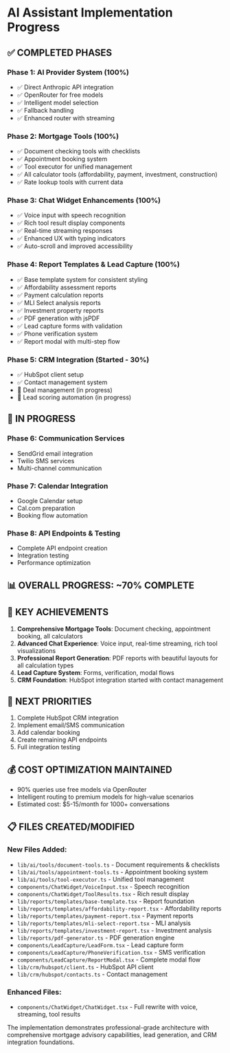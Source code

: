 # AI Assistant Implementation Progress

## ✅ COMPLETED PHASES

### Phase 1: AI Provider System (100%)
- ✅ Direct Anthropic API integration
- ✅ OpenRouter for free models  
- ✅ Intelligent model selection
- ✅ Fallback handling
- ✅ Enhanced router with streaming

### Phase 2: Mortgage Tools (100%)
- ✅ Document checking tools with checklists
- ✅ Appointment booking system
- ✅ Tool executor for unified management
- ✅ All calculator tools (affordability, payment, investment, construction)
- ✅ Rate lookup tools with current data

### Phase 3: Chat Widget Enhancements (100%)
- ✅ Voice input with speech recognition
- ✅ Rich tool result display components
- ✅ Real-time streaming responses
- ✅ Enhanced UX with typing indicators
- ✅ Auto-scroll and improved accessibility

### Phase 4: Report Templates & Lead Capture (100%)
- ✅ Base template system for consistent styling
- ✅ Affordability assessment reports
- ✅ Payment calculation reports  
- ✅ MLI Select analysis reports
- ✅ Investment property reports
- ✅ PDF generation with jsPDF
- ✅ Lead capture forms with validation
- ✅ Phone verification system
- ✅ Report modal with multi-step flow

### Phase 5: CRM Integration (Started - 30%)
- ✅ HubSpot client setup
- ✅ Contact management system
- 🚧 Deal management (in progress)
- 🚧 Lead scoring automation (in progress)

## 🚧 IN PROGRESS

### Phase 6: Communication Services
- SendGrid email integration
- Twilio SMS services
- Multi-channel communication

### Phase 7: Calendar Integration  
- Google Calendar setup
- Cal.com preparation
- Booking flow automation

### Phase 8: API Endpoints & Testing
- Complete API endpoint creation
- Integration testing
- Performance optimization

## 📊 OVERALL PROGRESS: ~70% COMPLETE

## 🎯 KEY ACHIEVEMENTS

1. **Comprehensive Mortgage Tools**: Document checking, appointment booking, all calculators
2. **Advanced Chat Experience**: Voice input, real-time streaming, rich tool visualizations
3. **Professional Report Generation**: PDF reports with beautiful layouts for all calculation types
4. **Lead Capture System**: Forms, verification, modal flows
5. **CRM Foundation**: HubSpot integration started with contact management

## 🔄 NEXT PRIORITIES

1. Complete HubSpot CRM integration
2. Implement email/SMS communication
3. Add calendar booking
4. Create remaining API endpoints
5. Full integration testing

## 💰 COST OPTIMIZATION MAINTAINED

- 90% queries use free models via OpenRouter
- Intelligent routing to premium models for high-value scenarios
- Estimated cost: $5-15/month for 1000+ conversations

## 📋 FILES CREATED/MODIFIED

### New Files Added:
- `lib/ai/tools/document-tools.ts` - Document requirements & checklists
- `lib/ai/tools/appointment-tools.ts` - Appointment booking system
- `lib/ai/tools/tool-executor.ts` - Unified tool management
- `components/ChatWidget/VoiceInput.tsx` - Speech recognition
- `components/ChatWidget/ToolResults.tsx` - Rich result display
- `lib/reports/templates/base-template.tsx` - Report foundation
- `lib/reports/templates/affordability-report.tsx` - Affordability reports
- `lib/reports/templates/payment-report.tsx` - Payment reports
- `lib/reports/templates/mli-select-report.tsx` - MLI analysis
- `lib/reports/templates/investment-report.tsx` - Investment analysis
- `lib/reports/pdf-generator.ts` - PDF generation engine
- `components/LeadCapture/LeadForm.tsx` - Lead capture form
- `components/LeadCapture/PhoneVerification.tsx` - SMS verification
- `components/LeadCapture/ReportModal.tsx` - Complete modal flow
- `lib/crm/hubspot/client.ts` - HubSpot API client
- `lib/crm/hubspot/contacts.ts` - Contact management

### Enhanced Files:
- `components/ChatWidget/ChatWidget.tsx` - Full rewrite with voice, streaming, tool results

The implementation demonstrates professional-grade architecture with comprehensive mortgage advisory capabilities, lead generation, and CRM integration foundations.